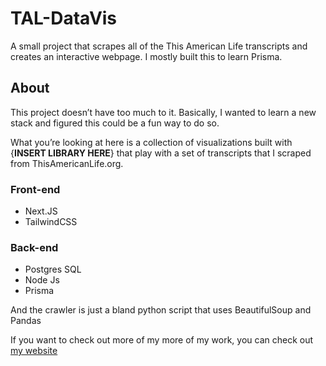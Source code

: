 # TAL-DataVis
A small project that scrapes all of the This American Life transcripts and creates an interactive webpage. I mostly built this to learn Prisma.


## About
This project doesn’t have too much to it. Basically, I wanted to learn a new stack and figured this could be a fun way to do so. 

What you’re looking at here is a collection of visualizations built with {__INSERT LIBRARY HERE__} that play with a set of transcripts that I scraped from ThisAmericanLife.org. 

### Front-end
* Next.JS
* TailwindCSS

### Back-end
* Postgres SQL
* Node Js
* Prisma

And the crawler is just a bland python script that uses BeautifulSoup and Pandas

If you want to check out more of my more of my work, you can check out [my website](www.bencooper.xyz)
